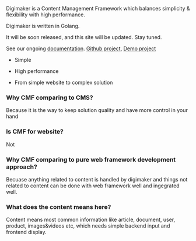 

Digimaker is a Content Management Framework which balances simplicity & flexibility with high performance. 

Digimaker is written in Golang.

It will be soon released, and this site will be updated. Stay tuned.

See our ongoing [documentation](https://digimaker.org/doc). [Github project](https://github.com/digimakergo/digimaker), [Demo project](https://github.com/digimakergo/dmdemo)

- Simple

- High performance

- From simple website to complex solution


### Why CMF comparing to CMS?
Because it is the way to keep solution quality and have more control in your hand

### Is CMF for website?
Not

### Why CMF comparing to pure web framework development approach?
Becuase anything related to content is handled by digimaker and things not related to content can be done with web framework well and ingegrated well.

### What does the content means here?
Content means most common information like article, document, user, product, images&videos etc, which needs simple backend input and frontend display.
